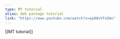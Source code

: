 ```yaml
---
type: MT tutorial
alias: deb package tutorial
link: "https://www.youtube.com/watch?v=ep88vVfzDAo"
---
```

 
[[MT tutorial]]

